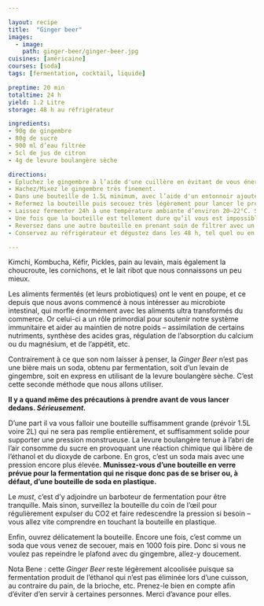 ```yaml
---

layout: recipe
title:  "Ginger beer"
images:
  - image:
    path: ginger-beer/ginger-beer.jpg
cuisines: [américaine]
courses: [soda]
tags: [fermentation, cocktail, liquide]

preptime: 20 min
totaltime: 24 h
yield: 1.2 Litre
storage: 48 h au réfrigérateur

ingredients:
- 90g de gingembre 
- 80g de sucre
- 900 ml d’eau filtrée 
- 5cl de jus de citron 
- 4g de levure boulangère sèche

directions:
- Épluchez le gingembre à l’aide d'une cuillère en évitant de vous énerver et de ragequit – faites une pause si vous sentez que ça devient trop relou.
- Hachez/Mixez le gingembre très finement.
- Dans une bouteille de 1.5L minimum, avec l’aide d'un entonnoir ajoutez le gingembre, le sucre, la levure, le jus de citron, et enfin l’eau.
- Refermez la bouteille puis secouez très légèrement pour lancer le processus. 
- Laissez fermenter 24h à une température ambiante d’environ 20–22°C. S’il fait plus chaud, la fermentation peut être beaucoup beaucoup plus rapide – en été, avec la chaleur, ça peut se faire beaucoup plus vite que ce que vous pensez.
- Une fois que la bouteille est tellement dure qu’il vous est impossible d’appuyez dessus, ouvrez très délicatement la bouteille si vous ne voulez pas vous retrouver avec de la ginger beer au plafond. 
- Reversez dans une autre bouteille en prenant soin de filtrer avec un tamis très très fin afin de récupérer les morceaux de gingembre et autres impuretés.
- Conservez au réfrigérateur et dégustez dans les 48 h, tel quel ou en cocktail.

---
```


Kimchi, Kombucha, Kéfir, Pickles, pain au levain, mais également la choucroute, les cornichons, et le lait ribot que nous connaissons un peu mieux. 

Les aliments fermentés (et leurs probiotiques) ont le vent en poupe, et ce depuis que nous avons commencé à nous intéresser au microbiote intestinal, qui morfle énormément avec les aliments ultra transformés du commerce. Or celui-ci a un rôle primordial pour soutenir notre système immunitaire et aider au maintien de notre poids – assimilation de certains nutriments, synthèse des acides gras, régulation de l’absorption du calcium ou du magnésium, et de l’appétit, etc.

Contrairement à ce que son nom laisser à penser, la <i lang="en">Ginger Beer</i> n’est pas une bière mais un soda, obtenu par fermentation, soit d’un levain de gingembre, soit en express en utilisant de la levure boulangère sèche. C’est cette seconde méthode que nous allons utiliser.

<strong>Il y a quand même des précautions à prendre avant de vous lancer dedans. <em>Sérieusement.</em></strong>

D’une part il va vous falloir une bouteille suffisamment grande (prévoir 1.5L voire 2L) qui ne sera pas remplie entièrement, et suffisamment solide pour supporter une pression monstrueuse. La levure boulangère tenue à l’abri de l’air consomme du sucre en provoquant une réaction chimique qui libère de l’éthanol et du dioxyde de carbone. En gros, c’est un soda mais avec une pression encore plus élevée. <strong>Munissez-vous d’une bouteille en verre prévue pour la fermentation qui ne risque donc pas de se briser ou, à défaut, d’une bouteille de soda en plastique.</strong> 

Le <i lang="en">must</i>, c’est d’y adjoindre un barboteur de fermentation pour être tranquille. Mais sinon, surveillez la bouteille du coin de l’œil pour régulièrement expulser du CO2 et faire redescendre la pression si besoin – vous allez vite comprendre en touchant la bouteille en plastique.

Enfin, ouvrez délicatement la bouteille. Encore une fois, c’est comme un soda que vous venez de secouer, mais en 1000 fois pire. Donc si vous ne voulez pas repeindre le plafond avec du gingembre, allez-y doucement.

Nota Bene&nbsp;: cette <i lang="en">Ginger Beer</i> reste légèrement alcoolisée puisque sa fermentation produit de l’éthanol qui n’est pas éliminée lors d’une cuisson, au contraire du pain, de la brioche, etc. Prenez-le bien en compte afin d’éviter d’en servir à certaines personnes. Merci d’avance pour elles.